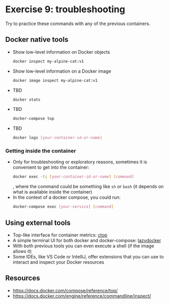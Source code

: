 # Exercise 9: troubleshooting

Try to practice these commands with any of the previous containers.

## Docker native tools

- Show low-level information on Docker objects
  ```bash
  docker inspect my-alpine-cat:v1
  ```
- Show low-level information on a Docker image
  ```bash
  docker image inspect my-alpine-cat:v1
  ```
- TBD
  ```bash
  docker stats
  ```
- TBD
  ```bash
  docker-compose top
  ```
- TBD
  ```bash
  docker logs [your-container-id-or-name]
  ```

### Getting inside the container

- Only for troubleshooting or exploratory reasons, sometimes it is convenient to get into the container:
  ```bash
  docker exec -ti [your-container-id-or-name] [command]
  ```
  , where the command could be something like `sh` or `bash` (it depends on what is available inside the container)
- In the context of a docker compose, you could run:
  ```bash
  docker-compose exec [your-service] [command]
  ```

## Using external tools

- Top-like interface for container metrics: [ctop](https://github.com/bcicen/ctop)
- A simple terminal UI for both docker and docker-compose: [lazydocker](https://github.com/jesseduffield/lazydocker)
- With both previous tools you can even execute a shell (if the image allows it)
- Some IDEs, like VS Code or IntelliJ, offer extensions that you can use to interact and inspect your Docker resources

## Resources

- https://docs.docker.com/compose/reference/top/
- https://docs.docker.com/engine/reference/commandline/inspect/
